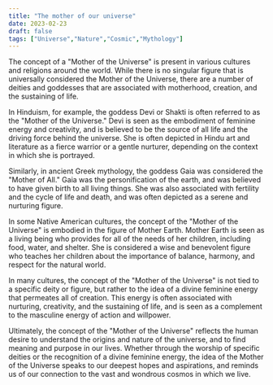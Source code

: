 ```yaml
---
title: "The mother of our universe"
date: 2023-02-23
draft: false
tags: ["Universe","Nature","Cosmic","Mythology"]
---
```


The concept of a "Mother of the Universe" is present in various cultures and religions around the world. While there is no singular figure that is universally considered the Mother of the Universe, there are a number of deities and goddesses that are associated with motherhood, creation, and the sustaining of life.

In Hinduism, for example, the goddess Devi or Shakti is often referred to as the "Mother of the Universe." Devi is seen as the embodiment of feminine energy and creativity, and is believed to be the source of all life and the driving force behind the universe. She is often depicted in Hindu art and literature as a fierce warrior or a gentle nurturer, depending on the context in which she is portrayed.

Similarly, in ancient Greek mythology, the goddess Gaia was considered the "Mother of All." Gaia was the personification of the earth, and was believed to have given birth to all living things. She was also associated with fertility and the cycle of life and death, and was often depicted as a serene and nurturing figure.

In some Native American cultures, the concept of the "Mother of the Universe" is embodied in the figure of Mother Earth. Mother Earth is seen as a living being who provides for all of the needs of her children, including food, water, and shelter. She is considered a wise and benevolent figure who teaches her children about the importance of balance, harmony, and respect for the natural world.

In many cultures, the concept of the "Mother of the Universe" is not tied to a specific deity or figure, but rather to the idea of a divine feminine energy that permeates all of creation. This energy is often associated with nurturing, creativity, and the sustaining of life, and is seen as a complement to the masculine energy of action and willpower.

Ultimately, the concept of the "Mother of the Universe" reflects the human desire to understand the origins and nature of the universe, and to find meaning and purpose in our lives. Whether through the worship of specific deities or the recognition of a divine feminine energy, the idea of the Mother of the Universe speaks to our deepest hopes and aspirations, and reminds us of our connection to the vast and wondrous cosmos in which we live.